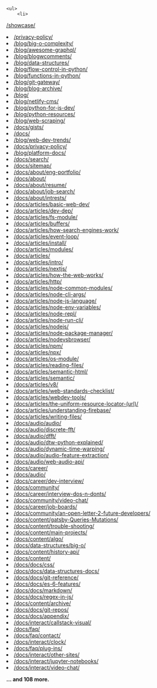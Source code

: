     <ul>
        <li>
<a href="https://bgoonzblog20-backup.netlify.app/showcase/">/showcase/</a>
</li>
        <li>
<a href="https://bgoonzblog20-backup.netlify.app/privacy-policy/">/privacy-policy/</a>
</li>
        <li>
<a href="https://bgoonzblog20-backup.netlify.app/blog/big-o-complexity/">/blog/big-o-complexity/</a>
</li>
        <li>
<a href="https://bgoonzblog20-backup.netlify.app/blog/awesome-graphql/">/blog/awesome-graphql/</a>
</li>
        <li>
<a href="https://bgoonzblog20-backup.netlify.app/blog/blogwcomments/">/blog/blogwcomments/</a>
</li>
        <li>
<a href="https://bgoonzblog20-backup.netlify.app/blog/data-structures/">/blog/data-structures/</a>
</li>
        <li>
<a href="https://bgoonzblog20-backup.netlify.app/blog/flow-control-in-python/">/blog/flow-control-in-python/</a>
        </li>
        <li>
<a href="https://bgoonzblog20-backup.netlify.app/blog/functions-in-python/">/blog/functions-in-python/</a>
</li>
        <li>
<a href="https://bgoonzblog20-backup.netlify.app/blog/git-gateway/">/blog/git-gateway/</a>
</li>
        <li>
<a href="https://bgoonzblog20-backup.netlify.app/blog/blog-archive/">/blog/blog-archive/</a>
</li>
        <li>
<a href="https://bgoonzblog20-backup.netlify.app/blog/">/blog/</a>
</li>
        <li>
<a href="https://bgoonzblog20-backup.netlify.app/blog/netlify-cms/">/blog/netlify-cms/</a>
</li>
        <li>
<a href="https://bgoonzblog20-backup.netlify.app/blog/python-for-js-dev/">/blog/python-for-js-dev/</a>
</li>
        <li>
<a href="https://bgoonzblog20-backup.netlify.app/blog/python-resources/">/blog/python-resources/</a>
</li>
        <li>
<a href="https://bgoonzblog20-backup.netlify.app/blog/web-scraping/">/blog/web-scraping/</a>
</li>
        <li>
<a href="https://bgoonzblog20-backup.netlify.app/docs/gists/">/docs/gists/</a>
</li>
        <li>
<a href="https://bgoonzblog20-backup.netlify.app/docs/">/docs/</a>
</li>
        <li>
<a href="https://bgoonzblog20-backup.netlify.app/blog/web-dev-trends/">/blog/web-dev-trends/</a>
</li>
        <li>
<a href="https://bgoonzblog20-backup.netlify.app/docs/privacy-policy/">/docs/privacy-policy/</a>
</li>
        <li>
<a href="https://bgoonzblog20-backup.netlify.app/blog/platform-docs/">/blog/platform-docs/</a>
</li>
        <li>
<a href="https://bgoonzblog20-backup.netlify.app/docs/search/">/docs/search/</a>
</li>
        <li>
<a href="https://bgoonzblog20-backup.netlify.app/docs/sitemap/">/docs/sitemap/</a>
</li>
        <li>
<a href="https://bgoonzblog20-backup.netlify.app/docs/about/eng-portfolio/">/docs/about/eng-portfolio/</a>
</li>
        <li>
<a href="https://bgoonzblog20-backup.netlify.app/docs/about/">/docs/about/</a>
</li>
        <li>
<a href="https://bgoonzblog20-backup.netlify.app/docs/about/resume/">/docs/about/resume/</a>
</li>
        <li>
<a href="https://bgoonzblog20-backup.netlify.app/docs/about/job-search/">/docs/about/job-search/</a>
</li>
        <li>
<a href="https://bgoonzblog20-backup.netlify.app/docs/about/intrests/">/docs/about/intrests/</a>
</li>
        <li>
<a href="https://bgoonzblog20-backup.netlify.app/docs/articles/basic-web-dev/">/docs/articles/basic-web-dev/</a>
        </li>
        <li>
<a href="https://bgoonzblog20-backup.netlify.app/docs/articles/dev-dep/">/docs/articles/dev-dep/</a>
</li>
        <li>
<a href="https://bgoonzblog20-backup.netlify.app/docs/articles/fs-module/">/docs/articles/fs-module/</a>
</li>
        <li>
<a href="https://bgoonzblog20-backup.netlify.app/docs/articles/buffers/">/docs/articles/buffers/</a>
</li>
        <li>
<a
                href="https://bgoonzblog20-backup.netlify.app/docs/articles/how-search-engines-work/">/docs/articles/how-search-engines-work/</a>
        </li>
        <li>
<a href="https://bgoonzblog20-backup.netlify.app/docs/articles/event-loop/">/docs/articles/event-loop/</a>
</li>
        <li>
<a href="https://bgoonzblog20-backup.netlify.app/docs/articles/install/">/docs/articles/install/</a>
</li>
        <li>
<a href="https://bgoonzblog20-backup.netlify.app/docs/articles/modules/">/docs/articles/modules/</a>
</li>
        <li>
<a href="https://bgoonzblog20-backup.netlify.app/docs/articles/">/docs/articles/</a>
</li>
        <li>
<a href="https://bgoonzblog20-backup.netlify.app/docs/articles/intro/">/docs/articles/intro/</a>
</li>
        <li>
<a href="https://bgoonzblog20-backup.netlify.app/docs/articles/nextjs/">/docs/articles/nextjs/</a>
</li>
        <li>
<a
                href="https://bgoonzblog20-backup.netlify.app/docs/articles/how-the-web-works/">/docs/articles/how-the-web-works/</a>
        </li>
        <li>
<a href="https://bgoonzblog20-backup.netlify.app/docs/articles/http/">/docs/articles/http/</a>
</li>
        <li>
<a
                href="https://bgoonzblog20-backup.netlify.app/docs/articles/node-common-modules/">/docs/articles/node-common-modules/</a>
        </li>
        <li>
<a href="https://bgoonzblog20-backup.netlify.app/docs/articles/node-cli-args/">/docs/articles/node-cli-args/</a>
        </li>
        <li>
<a
                href="https://bgoonzblog20-backup.netlify.app/docs/articles/node-js-language/">/docs/articles/node-js-language/</a>
        </li>
        <li>
<a
                href="https://bgoonzblog20-backup.netlify.app/docs/articles/node-env-variables/">/docs/articles/node-env-variables/</a>
        </li>
        <li>
<a href="https://bgoonzblog20-backup.netlify.app/docs/articles/node-repl/">/docs/articles/node-repl/</a>
</li>
        <li>
<a href="https://bgoonzblog20-backup.netlify.app/docs/articles/node-run-cli/">/docs/articles/node-run-cli/</a>
</li>
        <li>
<a href="https://bgoonzblog20-backup.netlify.app/docs/articles/nodejs/">/docs/articles/nodejs/</a>
</li>
        <li>
<a
                href="https://bgoonzblog20-backup.netlify.app/docs/articles/node-package-manager/">/docs/articles/node-package-manager/</a>
        </li>
        <li>
<a href="https://bgoonzblog20-backup.netlify.app/docs/articles/nodevsbrowser/">/docs/articles/nodevsbrowser/</a>
        </li>
        <li>
<a href="https://bgoonzblog20-backup.netlify.app/docs/articles/npm/">/docs/articles/npm/</a>
</li>
        <li>
<a href="https://bgoonzblog20-backup.netlify.app/docs/articles/npx/">/docs/articles/npx/</a>
</li>
        <li>
<a href="https://bgoonzblog20-backup.netlify.app/docs/articles/os-module/">/docs/articles/os-module/</a>
</li>
        <li>
<a href="https://bgoonzblog20-backup.netlify.app/docs/articles/reading-files/">/docs/articles/reading-files/</a>
        </li>
        <li>
<a href="https://bgoonzblog20-backup.netlify.app/docs/articles/semantic-html/">/docs/articles/semantic-html/</a>
        </li>
        <li>
<a href="https://bgoonzblog20-backup.netlify.app/docs/articles/semantic/">/docs/articles/semantic/</a>
</li>
        <li>
<a href="https://bgoonzblog20-backup.netlify.app/docs/articles/v8/">/docs/articles/v8/</a>
</li>
        <li>
<a
                href="https://bgoonzblog20-backup.netlify.app/docs/articles/web-standards-checklist/">/docs/articles/web-standards-checklist/</a>
        </li>
        <li>
<a href="https://bgoonzblog20-backup.netlify.app/docs/articles/webdev-tools/">/docs/articles/webdev-tools/</a>
</li>
        <li>
<a
                href="https://bgoonzblog20-backup.netlify.app/docs/articles/the-uniform-resource-locator-(url)/">/docs/articles/the-uniform-resource-locator-(url)/</a>
        </li>
        <li>
<a
                href="https://bgoonzblog20-backup.netlify.app/docs/articles/understanding-firebase/">/docs/articles/understanding-firebase/</a>
        </li>
        <li>
<a href="https://bgoonzblog20-backup.netlify.app/docs/articles/writing-files/">/docs/articles/writing-files/</a>
        </li>
        <li>
<a href="https://bgoonzblog20-backup.netlify.app/docs/audio/audio/">/docs/audio/audio/</a>
</li>
        <li>
<a href="https://bgoonzblog20-backup.netlify.app/docs/audio/discrete-fft/">/docs/audio/discrete-fft/</a>
</li>
        <li>
<a href="https://bgoonzblog20-backup.netlify.app/docs/audio/dfft/">/docs/audio/dfft/</a>
</li>
        <li>
<a
                href="https://bgoonzblog20-backup.netlify.app/docs/audio/dtw-python-explained/">/docs/audio/dtw-python-explained/</a>
        </li>
        <li>
<a
                href="https://bgoonzblog20-backup.netlify.app/docs/audio/dynamic-time-warping/">/docs/audio/dynamic-time-warping/</a>
        </li>
        <li>
<a
                href="https://bgoonzblog20-backup.netlify.app/docs/audio/audio-feature-extraction/">/docs/audio/audio-feature-extraction/</a>
        </li>
        <li>
<a href="https://bgoonzblog20-backup.netlify.app/docs/audio/web-audio-api/">/docs/audio/web-audio-api/</a>
</li>
        <li>
<a href="https://bgoonzblog20-backup.netlify.app/docs/career/">/docs/career/</a>
</li>
        <li>
<a href="https://bgoonzblog20-backup.netlify.app/docs/audio/">/docs/audio/</a>
</li>
        <li>
<a href="https://bgoonzblog20-backup.netlify.app/docs/career/dev-interview/">/docs/career/dev-interview/</a>
</li>
        <li>
<a href="https://bgoonzblog20-backup.netlify.app/docs/community/">/docs/community/</a>
</li>
        <li>
<a
                href="https://bgoonzblog20-backup.netlify.app/docs/career/interview-dos-n-donts/">/docs/career/interview-dos-n-donts/</a>
        </li>
        <li>
<a href="https://bgoonzblog20-backup.netlify.app/docs/community/video-chat/">/docs/community/video-chat/</a>
</li>
        <li>
<a href="https://bgoonzblog20-backup.netlify.app/docs/career/job-boards/">/docs/career/job-boards/</a>
</li>
        <li>
<a
                href="https://bgoonzblog20-backup.netlify.app/docs/community/an-open-letter-2-future-developers/">/docs/community/an-open-letter-2-future-developers/</a>
        </li>
        <li>
<a
                href="https://bgoonzblog20-backup.netlify.app/docs/content/gatsby-Queries-Mutations/">/docs/content/gatsby-Queries-Mutations/</a>
        </li>
        <li>
<a href="https://bgoonzblog20-backup.netlify.app/docs/content/trouble-shooting/">/docs/content/trouble-shooting/</a>
        </li>
        <li>
<a href="https://bgoonzblog20-backup.netlify.app/docs/content/main-projects/">/docs/content/main-projects/</a>
</li>
        <li>
<a href="https://bgoonzblog20-backup.netlify.app/docs/content/algo/">/docs/content/algo/</a>
</li>
        <li>
<a href="https://bgoonzblog20-backup.netlify.app/docs/data-structures/big-o/">/docs/data-structures/big-o/</a>
</li>
        <li>
<a href="https://bgoonzblog20-backup.netlify.app/docs/content/history-api/">/docs/content/history-api/</a>
</li>
        <li>
<a href="https://bgoonzblog20-backup.netlify.app/docs/content/">/docs/content/</a>
</li>
        <li>
<a href="https://bgoonzblog20-backup.netlify.app/docs/docs/css/">/docs/docs/css/</a>
</li>
        <li>
<a
                href="https://bgoonzblog20-backup.netlify.app/docs/docs/data-structures-docs/">/docs/docs/data-structures-docs/</a>
        </li>
        <li>
<a href="https://bgoonzblog20-backup.netlify.app/docs/docs/git-reference/">/docs/docs/git-reference/</a>
</li>
        <li>
<a href="https://bgoonzblog20-backup.netlify.app/docs/docs/es-6-features/">/docs/docs/es-6-features/</a>
</li>
        <li>
<a href="https://bgoonzblog20-backup.netlify.app/docs/docs/markdown/">/docs/docs/markdown/</a>
</li>
        <li>
<a href="https://bgoonzblog20-backup.netlify.app/docs/docs/regex-in-js/">/docs/docs/regex-in-js/</a>
</li>
        <li>
<a href="https://bgoonzblog20-backup.netlify.app/docs/content/archive/">/docs/content/archive/</a>
</li>
        <li>
<a href="https://bgoonzblog20-backup.netlify.app/docs/docs/git-repos/">/docs/docs/git-repos/</a>
</li>
        <li>
<a href="https://bgoonzblog20-backup.netlify.app/docs/docs/appendix/">/docs/docs/appendix/</a>
</li>
        <li>
<a
                href="https://bgoonzblog20-backup.netlify.app/docs/interact/callstack-visual/">/docs/interact/callstack-visual/</a>
        </li>
        <li>
<a href="https://bgoonzblog20-backup.netlify.app/docs/faq/">/docs/faq/</a>
</li>
        <li>
<a href="https://bgoonzblog20-backup.netlify.app/docs/faq/contact/">/docs/faq/contact/</a>
</li>
        <li>
<a href="https://bgoonzblog20-backup.netlify.app/docs/interact/clock/">/docs/interact/clock/</a>
</li>
        <li>
<a href="https://bgoonzblog20-backup.netlify.app/docs/faq/plug-ins/">/docs/faq/plug-ins/</a>
</li>
        <li>
<a href="https://bgoonzblog20-backup.netlify.app/docs/interact/other-sites/">/docs/interact/other-sites/</a>
</li>
        <li>
<a
                href="https://bgoonzblog20-backup.netlify.app/docs/interact/jupyter-notebooks/">/docs/interact/jupyter-notebooks/</a>
        </li>
        <li>
<a href="https://bgoonzblog20-backup.netlify.app/docs/interact/video-chat/">/docs/interact/video-chat/</a>
</li>
        <p style="font-weight: bold;">... and 108 more.</p>
    </ul>
